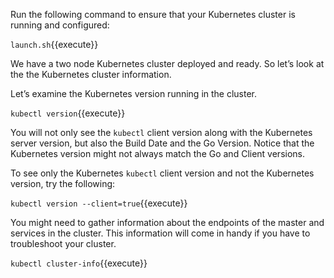 Run the following command to ensure that your Kubernetes cluster is running and configured:

`launch.sh`{{execute}}

We have a two node Kubernetes cluster deployed and ready. So let’s look at the the Kubernetes cluster information.

Let’s examine the Kubernetes version running in the cluster.

`kubectl version`{{execute}}

You will not only see the `kubectl` client version along with the Kubernetes server version, but also the Build Date and the Go Version. Notice that the Kubernetes version might not always match the Go and Client versions.

To see only the Kubernetes `kubectl` client version and not the Kubernetes version, try the following:

`kubectl version --client=true`{{execute}}


You might need to gather information about the endpoints of the master and services in the cluster. This information will come in handy if you have to troubleshoot your cluster.


`kubectl cluster-info`{{execute}}
